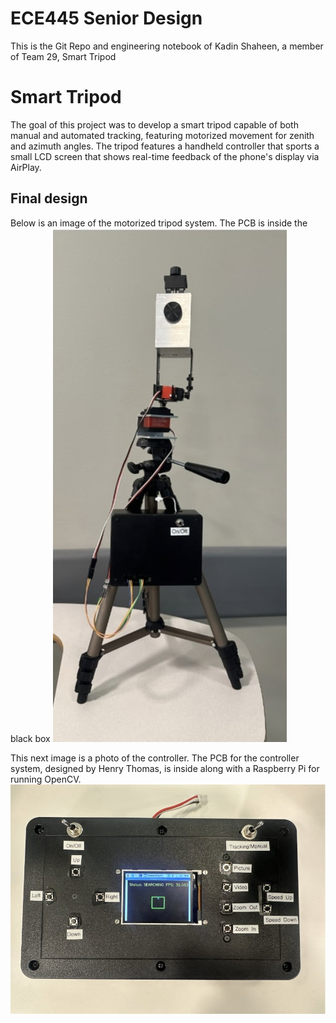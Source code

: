 # ECE445 Senior Design
This is the Git Repo and engineering notebook of Kadin Shaheen, a member of Team 29, Smart Tripod

# Smart Tripod

The goal of this project was to develop a smart tripod capable of both manual and automated tracking, featuring motorized movement for zenith and azimuth angles. The tripod features a handheld controller that sports a small LCD screen that shows real-time feedback of the phone's display via AirPlay.

## Final design
Below is an image of the motorized tripod system. The PCB is inside the black box
![Image](images/motorized_tripod.jpg)


This next image is a photo of the controller. The PCB for the controller system, designed by Henry Thomas, is inside along with a Raspberry Pi for running OpenCV.
![Image](images/controller.jpg)



